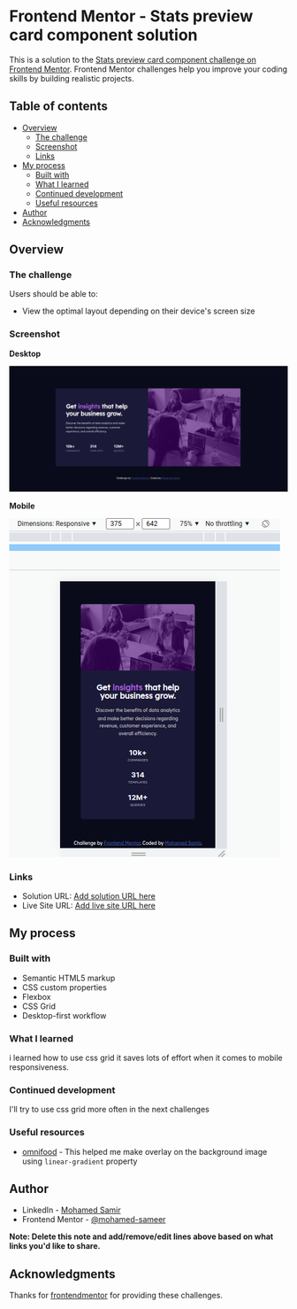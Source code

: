 # Frontend Mentor - Stats preview card component solution

This is a solution to the [Stats preview card component challenge on Frontend Mentor](https://www.frontendmentor.io/challenges/stats-preview-card-component-8JqbgoU62). Frontend Mentor challenges help you improve your coding skills by building realistic projects.

## Table of contents

- [Overview](#overview)
  - [The challenge](#the-challenge)
  - [Screenshot](#screenshot)
  - [Links](#links)
- [My process](#my-process)
  - [Built with](#built-with)
  - [What I learned](#what-i-learned)
  - [Continued development](#continued-development)
  - [Useful resources](#useful-resources)
- [Author](#author)
- [Acknowledgments](#acknowledgments)

## Overview

### The challenge

Users should be able to:

- View the optimal layout depending on their device's screen size

### Screenshot

**Desktop**

![Desktop](./screenshots/Stats-preview-card-component-desktop.png)

**Mobile**

![Mobile](./screenshots/Stats-preview-card-component-mobile.png)

### Links

- Solution URL: [Add solution URL here](https://your-solution-url.com)
- Live Site URL: [Add live site URL here](https://your-live-site-url.com)

## My process

### Built with

- Semantic HTML5 markup
- CSS custom properties
- Flexbox
- CSS Grid
- Desktop-first workflow

### What I learned

i learned how to use css grid it saves lots of effort when it comes to mobile responsiveness.

### Continued development

I'll try to use css grid more often in the next challenges

### Useful resources

- [omnifood](https://omnifood-mohamed.netlify.app/) - This helped me make overlay on the background image using `linear-gradient` property

## Author

- LinkedIn - [Mohamed Samir](https://www.linkedin.com/in/mohamad-samir08/)
- Frontend Mentor - [@mohamed-sameer](https://www.frontendmentor.io/profile/mohamed-sameer)

**Note: Delete this note and add/remove/edit lines above based on what links you'd like to share.**

## Acknowledgments

Thanks for [frontendmentor](https://www.frontendmentor.io) for providing these challenges.
